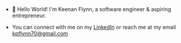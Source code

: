- 👋 Hello World!
          I'm Keenan Flynn, a software engineer & aspiring entrepreneur.
  
- You can connect with me on my [LinkedIn](https://www.linkedin.com/in/keenanpflynn/) or reach me at my email kpflynn70@gmail.com

<!---
kfly2fly/kfly2fly is a ✨ special ✨ repository because its `README.md` (this file) appears on your GitHub profile.
You can click the Preview link to take a look at your changes.
--->
